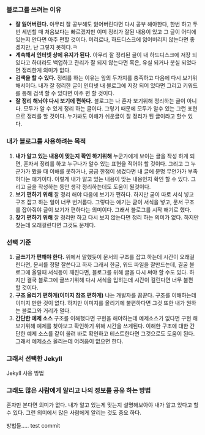 ### 블로그를 쓰려는 이유
* __잘 잃어버린다.__
아무리 잘 공부해도 잃어버린다면 다시 공부 해야한다, 한번 하고 두번 세번할 때 처음보다는 빠르겠지만 이미 정리가 잘된 내용이 있고 그 글이 어디에 있는지 안다면 아주 편할 것이다. 머리로나, 하드디스크에 잃어버리지 않는다면 좋겠지만, 난 그렇지 못하다.ㅋ
* __계속해서 인터넷 상에 유지가 된다.__
아무리 잘 정리된 글이 내 하드디스크에 저장 되있다고 하더라도 백업하고 관리가 잘 되지 않는다면 혹은, 유실 되거나 분실 되었다면 정리한게 의미가 없다.
* __검색을 할 수 있다.__
정리를 하는 이유는 앞의 두가지를 충족하고 다음에 다시 보기위해서이다. 내가 잘 정리한 글이 인터넷 내 블로그에 저장 되어 있다면 그리고 키워드를 통해 검색 할 수 있다면 아주 편 할 것이다.
* __잘 정리 해놔야 다시 보기에 편하다.__
블로그는 나 혼자 보기위해 정리하는 글이 아니다. 모두가 알 수 있게 정리 하는 글이다. 그렇기 때문에 모두가 알수 있는 그런 표현으로 정리를 할 것이다. 누가봐도 이해가 쉬운글이 잘 정리가 된 글이라고 할수 있다.
### 내가 블로그를 사용하려는 목적
1. __내가 알고 있는 내용이 맞는지 확인 하기위해__
누군가에게 보이는 글을 작성 하게 되면, 혼자서 정리를 하고 누구나가 알수 있는 표현을 적어야 할 것이다. 그리고 그 누군가가 봤을 때 이해를 못하거나, 궁금 한점이 생겼다면 내 글에 분명 무언가가 부족 하다는 애기이다. 이렇게 내가 알고 있는 내용이 맞는 내용인지 확인 할 수 있다. 그리고 글을 작성하는 동안 생각 정리하는데도 도움이 될것이다.
2. __보기 편하기 위해__
잘 정리 해야 다음에 보기가 편하다. 하지만 굳이 따로 서식 넣고 구조 잡고 하는 일이 너무 번거롭다. 그렇다는 애기는 굳이 서식을 넣고, 문서 구조를 잡아줘야 글이 보기가 편하다는 의미이다. 그래서 블로그를 시작 해기로 했다.
3.  __찾기 편하기 위해__
 잘 정리만 하고 다시 보지 않는다면 정리 하는 의미가 없다. 하지만 찾는데 오래걸린다면 그것도 문제다.
### 선택 기준
1. __글쓰기가 편해야 한다.__
위에서 말했듯이 문서의 구조를 잡고 하는데 시간이 오래걸린다면, 문서를 정말 잘쓴다고 하자 그래서 한글, 워드 파일을 잘만드는데, 결굴 블로그에 올릴때 서식등이 깨진다면, 블로그를 위해 글을 다시 써야 할 수도 있다. 하지만 결국 블로그에 글쓰기위해 다시 서식을 입히는데 시간이 걸린다면 너무 불편 할 것이다.
2. __구조 올리기 편하게(이미지 참조 편하게)__
나는 개발자를 꿈꾼다. 구조를 이해하는데 이미지 만한 것이 없다. 하지만 이미지를 올리기에 불편하다면 그것 또한 내가 원하는 블로그와 거리가 멀다.
3. __간단한 예제 소스__
구조를 이해했다면 구현을 해야하는데 예제소스가 없다면 구현 해보기위해 예제를 찾아보고 확인하기 위해 시간을 쓰게된다. 이해한 구조에 대한 간단한 예제 소스를 같이 올려 바로 확인하고 테스트한다면 그것으로도 도움이 된다. 그래서 예제소스 올리는데 어려움이 없으면 한다.

### 그래서 선택한 Jekyll
Jekyll 사용 방법

### 그래도 많은 사람에게 알리고 나의 정보를 공유 하는 방법
혼자만 본다면 의미가 없다. 내가 알고 있는게 맞는지 설명해보아야 내가 알고 있다고 할수 있다. 그런 의미에서 많은 사람에게 알리는 것도 중요 하다.

방법들.....
test commit
